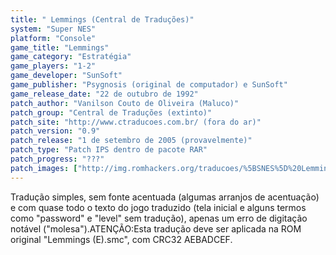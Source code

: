 ```yaml
---
title: " Lemmings (Central de Traduções)"
system: "Super NES"
platform: "Console"
game_title: "Lemmings"
game_category: "Estratégia"
game_players: "1-2"
game_developer: "SunSoft"
game_publisher: "Psygnosis (original de computador) e SunSoft"
game_release_date: "22 de outubro de 1992"
patch_author: "Vanilson Couto de Oliveira (Maluco)"
patch_group: "Central de Traduções (extinto)"
patch_site: "http://www.ctraducoes.com.br/ (fora do ar)"
patch_version: "0.9"
patch_release: "1 de setembro de 2005 (provavelmente)"
patch_type: "Patch IPS dentro de pacote RAR"
patch_progress: "???"
patch_images: ["http://img.romhackers.org/traducoes/%5BSNES%5D%20Lemmings%20-%20Central%20de%20Traducoes%20-%201.png","http://img.romhackers.org/traducoes/%5BSNES%5D%20Lemmings%20-%20Central%20de%20Traducoes%20-%202.png","http://img.romhackers.org/traducoes/%5BSNES%5D%20Lemmings%20-%20Central%20de%20Traducoes%20-%203.png"]
---
```

Tradução simples, sem fonte acentuada (algumas arranjos de acentuação) e com quase todo o texto do jogo traduzido (tela inicial e alguns termos como "password" e "level" sem tradução), apenas um erro de digitação notável ("molesa").ATENÇÃO:Esta tradução deve ser aplicada na ROM original "Lemmings (E).smc", com CRC32 AEBADCEF.